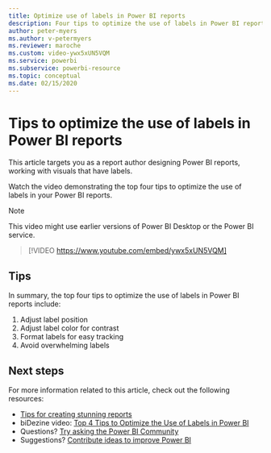 ```yaml
---
title: Optimize use of labels in Power BI reports
description: Four tips to optimize the use of labels in Power BI report visuals, in Power BI Desktop or the Power BI service.
author: peter-myers
ms.author: v-petermyers
ms.reviewer: maroche
ms.custom: video-ywx5xUN5VQM
ms.service: powerbi
ms.subservice: powerbi-resource
ms.topic: conceptual
ms.date: 02/15/2020
---
```


# Tips to optimize the use of labels in Power BI reports

This article targets you as a report author designing Power BI reports, working with visuals that have labels.

Watch the video demonstrating the top four tips to optimize the use of labels in your Power BI reports.

> [!NOTE]  
> This video might use earlier versions of Power BI Desktop or the Power BI service.

> [!VIDEO https://www.youtube.com/embed/ywx5xUN5VQM]

## Tips

In summary, the top four tips to optimize the use of labels in Power BI reports include:

1. Adjust label position
1. Adjust label color for contrast
1. Format labels for easy tracking
1. Avoid overwhelming labels

## Next steps

For more information related to this article, check out the following resources:

- [Tips for creating stunning reports](../create-reports/desktop-tips-and-tricks-for-creating-reports.md)
- biDezine video: [Top 4 Tips to Optimize the Use of Labels in Power BI](https://www.youtube.com/watch?v=ywx5xUN5VQM)
- Questions? [Try asking the Power BI Community](https://community.powerbi.com/)
- Suggestions? [Contribute ideas to improve Power BI](https://ideas.powerbi.com)


